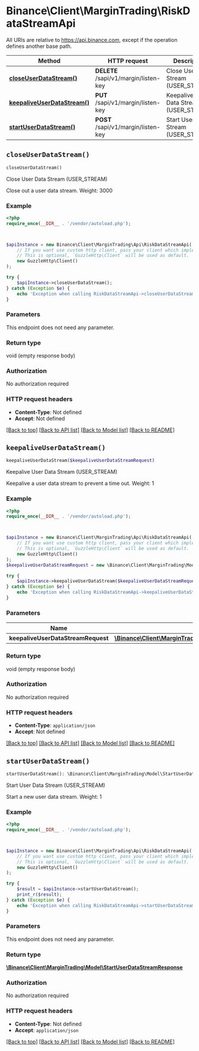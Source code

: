 # Binance\Client\MarginTrading\RiskDataStreamApi

All URIs are relative to https://api.binance.com, except if the operation defines another base path.

| Method | HTTP request | Description |
| ------------- | ------------- | ------------- |
| [**closeUserDataStream()**](RiskDataStreamApi.md#closeUserDataStream) | **DELETE** /sapi/v1/margin/listen-key | Close User Data Stream (USER_STREAM) |
| [**keepaliveUserDataStream()**](RiskDataStreamApi.md#keepaliveUserDataStream) | **PUT** /sapi/v1/margin/listen-key | Keepalive User Data Stream (USER_STREAM) |
| [**startUserDataStream()**](RiskDataStreamApi.md#startUserDataStream) | **POST** /sapi/v1/margin/listen-key | Start User Data Stream (USER_STREAM) |


## `closeUserDataStream()`

```php
closeUserDataStream()
```

Close User Data Stream (USER_STREAM)

Close out a user data stream.  Weight: 3000

### Example

```php
<?php
require_once(__DIR__ . '/vendor/autoload.php');



$apiInstance = new Binance\Client\MarginTrading\Api\RiskDataStreamApi(
    // If you want use custom http client, pass your client which implements `GuzzleHttp\ClientInterface`.
    // This is optional, `GuzzleHttp\Client` will be used as default.
    new GuzzleHttp\Client()
);

try {
    $apiInstance->closeUserDataStream();
} catch (Exception $e) {
    echo 'Exception when calling RiskDataStreamApi->closeUserDataStream: ', $e->getMessage(), PHP_EOL;
}
```

### Parameters

This endpoint does not need any parameter.

### Return type

void (empty response body)

### Authorization

No authorization required

### HTTP request headers

- **Content-Type**: Not defined
- **Accept**: Not defined

[[Back to top]](#) [[Back to API list]](../../README.md#endpoints)
[[Back to Model list]](../../README.md#models)
[[Back to README]](../../README.md)

## `keepaliveUserDataStream()`

```php
keepaliveUserDataStream($keepaliveUserDataStreamRequest)
```

Keepalive User Data Stream (USER_STREAM)

Keepalive a user data stream to prevent a time out.  Weight: 1

### Example

```php
<?php
require_once(__DIR__ . '/vendor/autoload.php');



$apiInstance = new Binance\Client\MarginTrading\Api\RiskDataStreamApi(
    // If you want use custom http client, pass your client which implements `GuzzleHttp\ClientInterface`.
    // This is optional, `GuzzleHttp\Client` will be used as default.
    new GuzzleHttp\Client()
);
$keepaliveUserDataStreamRequest = new \Binance\Client\MarginTrading\Model\KeepaliveUserDataStreamRequest(); // \Binance\Client\MarginTrading\Model\KeepaliveUserDataStreamRequest

try {
    $apiInstance->keepaliveUserDataStream($keepaliveUserDataStreamRequest);
} catch (Exception $e) {
    echo 'Exception when calling RiskDataStreamApi->keepaliveUserDataStream: ', $e->getMessage(), PHP_EOL;
}
```

### Parameters

| Name | Type | Description  | Notes |
| ------------- | ------------- | ------------- | ------------- |
| **keepaliveUserDataStreamRequest** | [**\Binance\Client\MarginTrading\Model\KeepaliveUserDataStreamRequest**](../Model/KeepaliveUserDataStreamRequest.md)|  | |

### Return type

void (empty response body)

### Authorization

No authorization required

### HTTP request headers

- **Content-Type**: `application/json`
- **Accept**: Not defined

[[Back to top]](#) [[Back to API list]](../../README.md#endpoints)
[[Back to Model list]](../../README.md#models)
[[Back to README]](../../README.md)

## `startUserDataStream()`

```php
startUserDataStream(): \Binance\Client\MarginTrading\Model\StartUserDataStreamResponse
```

Start User Data Stream (USER_STREAM)

Start a new user data stream.  Weight: 1

### Example

```php
<?php
require_once(__DIR__ . '/vendor/autoload.php');



$apiInstance = new Binance\Client\MarginTrading\Api\RiskDataStreamApi(
    // If you want use custom http client, pass your client which implements `GuzzleHttp\ClientInterface`.
    // This is optional, `GuzzleHttp\Client` will be used as default.
    new GuzzleHttp\Client()
);

try {
    $result = $apiInstance->startUserDataStream();
    print_r($result);
} catch (Exception $e) {
    echo 'Exception when calling RiskDataStreamApi->startUserDataStream: ', $e->getMessage(), PHP_EOL;
}
```

### Parameters

This endpoint does not need any parameter.

### Return type

[**\Binance\Client\MarginTrading\Model\StartUserDataStreamResponse**](../Model/StartUserDataStreamResponse.md)

### Authorization

No authorization required

### HTTP request headers

- **Content-Type**: Not defined
- **Accept**: `application/json`

[[Back to top]](#) [[Back to API list]](../../README.md#endpoints)
[[Back to Model list]](../../README.md#models)
[[Back to README]](../../README.md)
